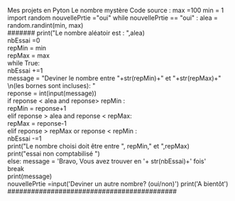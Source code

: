 Mes projets en Pyton
Le nombre mystère
Code source :
  max =100
  min = 1
  import random
  nouvellePrtie ="oui"
  while nouvellePrtie == "oui" :
      alea = random.randint(min, max)    
      ####### print("Le nombre aléatoir est : ",alea)    
      nbEssai =0    
      repMin = min    
      repMax = max    
      while True:     
          nbEssai +=1        
          message = "Deviner le nombre entre "+str(repMin)+" et "+str(repMax)+" \n(les bornes sont incluses): "        
          reponse = int(input(message))        
          if reponse < alea and reponse> repMin :        
              repMin = reponse+1            
          elif reponse > alea  and reponse < repMax:        
              repMax = reponse-1            
          elif reponse > repMax or reponse < repMin :          
              nbEssai -=1             
              print("Le nombre choisi doit être entre ", repMin," et ",repMax)            
              print("essai non comptabilisé ")            
          else: 
              message = 'Bravo, Vous avez trouver en '+ str(nbEssai)+' fois'            
              break            
      print(message)    
      nouvellePrtie =input('Deviner un autre nombre? (oui/non)')
  print('A bientôt')
  ###########################################
